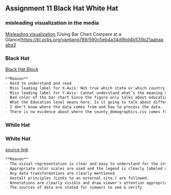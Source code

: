 ## Assignment 11 Black Hat White Hat

### misleading visualization in the media 
[Misleading visualization](https://user-images.githubusercontent.com/35818451/116770263-1d635f00-a9f7-11eb-9ee8-004df01aed34.png)
[Using Bar Chart Compare at a Glance]https://bl.ocks.org/yanliang789/590c5eb4a34d9bd4b535b21aabaaaba3

### Black Hat
[Black Hat Block](https://bl.ocks.org/yanliang789/75ea984109906138aca39b6d7d82f9b3)

```markdown
**Reason**
- Hard to understand and read
- Miss leading label for X-Axis: Not true which state or which country the counties belong.
- Miss leading label for Y-Axis: Cannot understand what’s the meaning of education, is it for high school, college, or master? What’s the meaning of the legends? Percentage or number of people?
- Bad color of the bar chart Since the figure only talks about education, using a sequential scale will be much better.
- What the Education level means here. Is it going to talk about different kinds of education levels here or not?
- I don't know where the data comes from and how to process the data.
- There is no evidence about where the county_demographics.csv comes from and how it was collected and where it was found.
```

### While Hat

### White Hat
[]()
[source link](https://www.kaggle.com/tunguz/us-elections-dataset)

```markdown
**Reason**
- The visual representation is clear and easy to understand for the intended audience
- Appropriate color scales are used and the legend is clearly labeled and visible with an appropriately sized font
- Any data transformations are clearly mentioned
- Gestalt principles (Links to an external site.) are followed.
- Annotations are clearly visible and draw viewer's attention appropriately. Hint: Consider using d3-annotation - https://d3-annotation.susielu.com/ (Links to an external site.) for this. d3-annotation is really awesome!
- The sources of data are stated for viewers to see & verify
```
